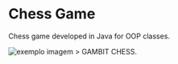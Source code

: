 # Chess Game
Chess game developed in Java for OOP classes.

<img src="exemplo-image.png" alt="exemplo imagem">
> GAMBIT CHESS.
